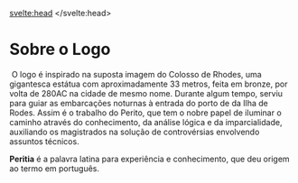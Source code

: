 <svelte:head>
	<title>About</title>
</svelte:head>

# Sobre o Logo

‌
O logo é inspirado na suposta imagem do Colosso de Rhodes, uma gigantesca estátua com aproximadamente 33 metros, feita em bronze, por volta de 280AC na cidade de mesmo nome. Durante algum tempo, serviu para guiar as embarcações noturnas à entrada do porto de da Ilha de Rodes. Assim é o trabalho do Perito, que tem o nobre papel de iluminar o caminho através do conhecimento, da análise lógica e da imparcialidade, auxiliando os magistrados na solução de controvérsias envolvendo assuntos técnicos.

**Peritia** é a palavra latina para experiência e conhecimento, que deu origem ao termo em português.

